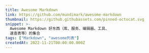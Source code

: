 ```yaml
---
title: Awesome Markdown
link: https://github.com/mundimark/awesome-markdown
thumbnail: https://github.githubassets.com/pinned-octocat.svg
snippet: >-
  Awesome Markdown 好东西（库、服务、编辑器、工具、
  速查表等）的集合
tags: ["Markdown", "awesome列表"]
createdAt: 2022-11-21T00:00:00.000Z
---
```

